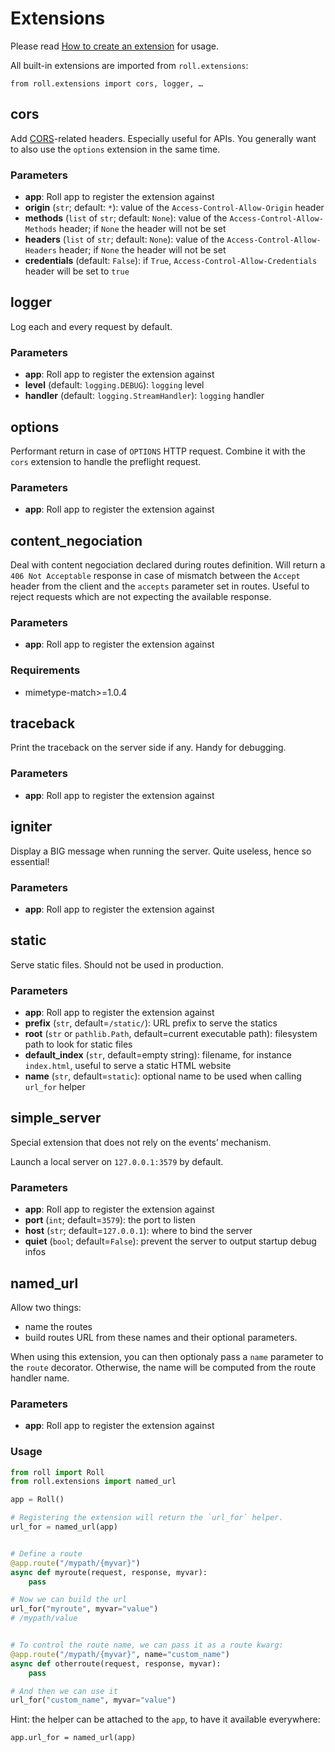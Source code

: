 # Extensions

Please read
[How to create an extension](../how-to/advanced.md#how-to-create-an-extension)
for usage.

All built-in extensions are imported from `roll.extensions`:

    from roll.extensions import cors, logger, …

## cors

Add [CORS](https://developer.mozilla.org/en-US/docs/Web/HTTP/Access_control_CORS)-related headers.
Especially useful for APIs. You generally want to also use the `options`
extension in the same time.

### Parameters

- **app**: Roll app to register the extension against
- **origin** (`str`; default: `*`): value of the `Access-Control-Allow-Origin` header
- **methods** (`list` of `str`; default: `None`): value of the
  `Access-Control-Allow-Methods` header; if `None` the header will not be set
- **headers** (`list` of `str`; default: `None`): value of the
  `Access-Control-Allow-Headers` header; if `None` the header will not be set
- **credentials** (default: `False`): if `True`, `Access-Control-Allow-Credentials`
  header will be set to `true`


## logger

Log each and every request by default.

### Parameters

- **app**: Roll app to register the extension against
- **level** (default: `logging.DEBUG`): `logging` level
- **handler** (default: `logging.StreamHandler`): `logging` handler


## options

Performant return in case of `OPTIONS` HTTP request.
Combine it with the `cors` extension to handle the preflight request.

### Parameters

- **app**: Roll app to register the extension against


## content_negociation

Deal with content negociation declared during routes definition.
Will return a `406 Not Acceptable` response in case of mismatch between
the `Accept` header from the client and the `accepts` parameter set in
routes. Useful to reject requests which are not expecting the available
response.

### Parameters

- **app**: Roll app to register the extension against


### Requirements

- mimetype-match>=1.0.4


## traceback

Print the traceback on the server side if any. Handy for debugging.

### Parameters

- **app**: Roll app to register the extension against


## igniter

Display a BIG message when running the server.
Quite useless, hence so essential!

### Parameters

- **app**: Roll app to register the extension against


## static

Serve static files. Should not be used in production.

### Parameters

- **app**: Roll app to register the extension against
- **prefix** (`str`, default=`/static/`): URL prefix to serve the statics
- **root** (`str` or `pathlib.Path`, default=current executable path):
  filesystem path to look for static files
- **default_index** (`str`, default=empty string): filename, for instance `index.html`, useful to serve a static HTML website
- **name** (`str`, default=`static`): optional name to be used when calling `url_for` helper


## simple_server

Special extension that does not rely on the events’ mechanism.

Launch a local server on `127.0.0.1:3579` by default.

### Parameters

- **app**: Roll app to register the extension against
- **port** (`int`; default=`3579`): the port to listen
- **host** (`str`; default=`127.0.0.1`): where to bind the server
- **quiet** (`bool`; default=`False`): prevent the server to output startup
  debug infos

## named_url

Allow two things:

- name the routes
- build routes URL from these names and their optional parameters.

When using this extension, you can then optionaly pass a `name` parameter to the
`route` decorator. Otherwise, the name will be computed from the route handler
name.


### Parameters

- **app**: Roll app to register the extension against


### Usage

```python
from roll import Roll
from roll.extensions import named_url

app = Roll()

# Registering the extension will return the `url_for` helper.
url_for = named_url(app)


# Define a route
@app.route("/mypath/{myvar}")
async def myroute(request, response, myvar):
    pass

# Now we can build the url
url_for("myroute", myvar="value")
# /mypath/value


# To control the route name, we can pass it as a route kwarg:
@app.route("/mypath/{myvar}", name="custom_name")
async def otherroute(request, response, myvar):
    pass

# And then we can use it
url_for("custom_name", myvar="value")
```

Hint: the helper can be attached to the `app`, to have it available everywhere:

    app.url_for = named_url(app)
